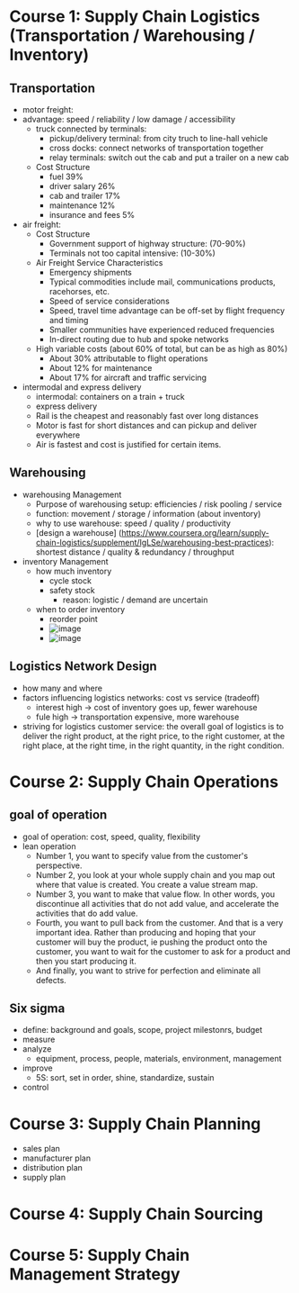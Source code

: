 # Course 1: Supply Chain Logistics (Transportation / Warehousing / Inventory)
## Transportation
* motor freight:
 * advantage: speed / reliability / low damage / accessibility
    * truck connected by terminals:
        * pickup/delivery terminal: from city truch to line-hall vehicle
        * cross docks: connect networks of transportation together
        * relay terminals: switch out the cab and put a trailer on a new cab
    * Cost Structure
        * fuel 39% 
        * driver salary 26%
        * cab and trailer 17%
        * maintenance 12% 
        * insurance and fees 5%
* air freight:
   * Cost Structure
      * Government support of highway structure: (70-90%)
      * Terminals not too capital intensive: (10-30%)
   * Air Freight Service Characteristics
      * Emergency shipments
      * Typical commodities include mail, communications products, racehorses, etc.
      * Speed of service considerations
      * Speed, travel time advantage can be off-set by flight frequency and timing
      * Smaller communities have experienced reduced frequencies
      * In-direct routing due to hub and spoke networks
   * High variable costs (about 60% of total, but can be as high as 80%)
      * About 30% attributable to flight operations
      * About 12% for maintenance
      * About 17% for aircraft and traffic servicing
* intermodal and express delivery
     * intermodal: containers on a train + truck
     * express delivery
     * Rail is the cheapest and reasonably fast over long distances
     * Motor is fast for short distances and can pickup and deliver everywhere
     * Air is fastest and cost is justified for certain items.
## Warehousing 
* warehousing Management
     * Purpose of warehousing setup: efficiencies / risk pooling / service
     * function: movement / storage / information (about inventory)
     * why to use warehouse: speed / quality / productivity
     * [design a warehouse] (https://www.coursera.org/learn/supply-chain-logistics/supplement/IgLSe/warehousing-best-practices): shortest distance / quality & redundancy / throughput
* inventory Management
     * how much inventory
          * cycle stock
          * safety stock
              * reason: logistic / demand are uncertain 
     * when to order inventory
          * reorder point
          * ![image](https://github.com/jinfeijoy/supply_chain/assets/16402963/1308d340-7a69-4063-b429-4718cb21e588)
          * ![image](https://github.com/jinfeijoy/supply_chain/assets/16402963/72da8ac7-3dea-45d6-973c-69c9d98e0c7b)
## Logistics Network Design
* how many and where
* factors influencing logistics networks: cost vs service (tradeoff)
     * interest high -> cost of inventory goes up, fewer warehouse 
     * fule high -> transportation expensive, more warehouse  
* striving for logistics customer service: the overall goal of logistics is to deliver the right product, at the right price, to the right customer, at the right place, at the right time, in the right quantity, in the right condition. 


# Course 2: Supply Chain Operations
## goal of operation
* goal of operation: cost, speed, quality, flexibility
* lean operation
   * Number 1, you want to specify value from the customer's perspective.
   * Number 2, you look at your whole supply chain and you map out where that value is created. You create a value stream map.
   * Number 3, you want to make that value flow. In other words, you discontinue all activities that do not add value, and accelerate the activities that do add value.
   * Fourth, you want to pull back from the customer. And that is a very important idea. Rather than producing and hoping that your customer will buy the product, ie pushing the product onto the customer, you want to wait for the customer to ask for a product and then you start producing it.
   * And finally, you want to strive for perfection and eliminate all defects.
## Six sigma
* define: background and goals, scope, project milestonrs, budget
* measure
* analyze
   * equipment, process, people, materials, environment, management
* improve
   * 5S: sort, set in order, shine, standardize, sustain
* control 
# Course 3: Supply Chain Planning
* sales plan
* manufacturer plan
* distribution plan
* supply plan

# Course 4: Supply Chain Sourcing

# Course 5: Supply Chain Management Strategy 
